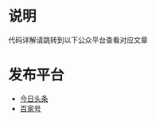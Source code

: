 # 说明
代码详解请跳转到以下公众平台查看对应文章

# 发布平台
- [今日头条](https://www.toutiao.com/i6695336653709378062/)
- [百家号](https://mbd.baidu.com/newspage/data/landingshare?pageType=1&isBdboxFrom=1&context=%20%7B%22nid%22%3A%22news_9860475927834409023%22%2C%22sourceFrom%22%3A%22bjh%22%7D)